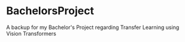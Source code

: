 # BachelorsProject
A backup for my Bachelor's Project regarding Transfer Learning using Vision Transformers
